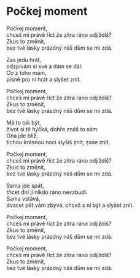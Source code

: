 # Počkej moment

Počkej moment,  
chceš mi právě říct že zítra ráno odjíždíš?  
Zkus to změnit,  
bez tvé lásky prázdný náš dům se mi zdá.

Zas jedu hrát,  
odzpívám si své a dám se dál.  
Co z toho mám,  
písně pro ni hrát a slyšet znít.

Počkej moment,  
chceš mi právě říct že zítra ráno odjíždíš?  
Zkus to změnit,  
bez tvé lásky prázdný náš dům se mi zdá.

Má to tak být,  
život si tě hýčká, dobře znáš to sám.  
Ona jde blíž,  
tichou krásnou nocí slyšíš znít, zase znít.

Počkej moment,  
chceš mi právě říct že zítra ráno odjíždíš?  
Zkus to změnit,  
bez tvé lásky prázdný náš dům se mi zdá.

Sama jde spát,  
třicet dní ji nikdo ráno nevzbudí.  
Sama vstává,  
dvacet pět vám zbývá, chceš s ní být a slyšet znít.

Počkej moment,  
chceš mi právě říct že zítra ráno odjíždíš?  
Zkus to změnit,  
bez tvé lásky prázdný náš dům se mi zdá.

Počkej moment,  
chceš mi právě říct že zítra ráno odjíždíš?  
Zkus to změnit,  
bez tvé lásky prázdný náš dům se mi zdá.
